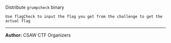 Distribute `grumpcheck` binary

`Use flagCheck to input the flag you get from the challenge to get the actual flag`

---
**Author:** CSAW CTF Organizers